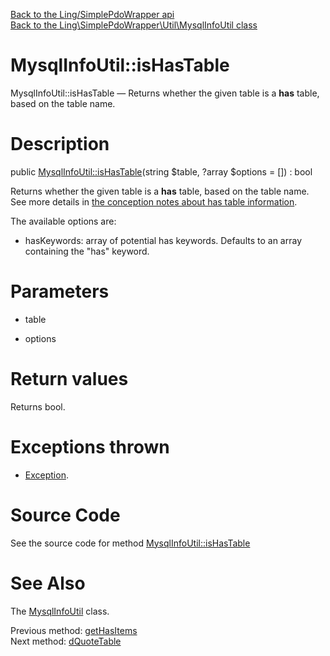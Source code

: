 [Back to the Ling/SimplePdoWrapper api](https://github.com/lingtalfi/SimplePdoWrapper/blob/master/doc/api/Ling/SimplePdoWrapper.md)<br>
[Back to the Ling\SimplePdoWrapper\Util\MysqlInfoUtil class](https://github.com/lingtalfi/SimplePdoWrapper/blob/master/doc/api/Ling/SimplePdoWrapper/Util/MysqlInfoUtil.md)


MysqlInfoUtil::isHasTable
================



MysqlInfoUtil::isHasTable — Returns whether the given table is a **has** table, based on the table name.




Description
================


public [MysqlInfoUtil::isHasTable](https://github.com/lingtalfi/SimplePdoWrapper/blob/master/doc/api/Ling/SimplePdoWrapper/Util/MysqlInfoUtil/isHasTable.md)(string $table, ?array $options = []) : bool




Returns whether the given table is a **has** table, based on the table name.
See more details in [the conception notes about has table information](https://github.com/lingtalfi/SimplePdoWrapper/blob/master/doc/pages/conception-notes.md#the-has-table-information).

The available options are:
- hasKeywords: array of potential has keywords. Defaults to an array containing the "has" keyword.




Parameters
================


- table

    

- options

    


Return values
================

Returns bool.


Exceptions thrown
================

- [Exception](http://php.net/manual/en/class.exception.php).&nbsp;







Source Code
===========
See the source code for method [MysqlInfoUtil::isHasTable](https://github.com/lingtalfi/SimplePdoWrapper/blob/master/Util/MysqlInfoUtil.php#L768-L784)


See Also
================

The [MysqlInfoUtil](https://github.com/lingtalfi/SimplePdoWrapper/blob/master/doc/api/Ling/SimplePdoWrapper/Util/MysqlInfoUtil.md) class.

Previous method: [getHasItems](https://github.com/lingtalfi/SimplePdoWrapper/blob/master/doc/api/Ling/SimplePdoWrapper/Util/MysqlInfoUtil/getHasItems.md)<br>Next method: [dQuoteTable](https://github.com/lingtalfi/SimplePdoWrapper/blob/master/doc/api/Ling/SimplePdoWrapper/Util/MysqlInfoUtil/dQuoteTable.md)<br>


